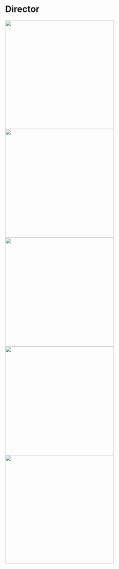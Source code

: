 # Director
 
<img width="350px" src="https://github.com/manangadwal/Director/blob/main/ss/1.jpg?raw=true"> <img width="350px" src="https://github.com/manangadwal/Director/blob/main/ss/2.jpg?raw=true"> 
<img width="350px" src="https://github.com/manangadwal/Director/blob/main/ss/3.jpg?raw=true"> <img width="350px" src="https://github.com/manangadwal/Director/blob/main/ss/4.jpg?raw=true"> 
<img width="350px" src="https://github.com/manangadwal/Director/blob/main/ss/5.jpg?raw=true">
